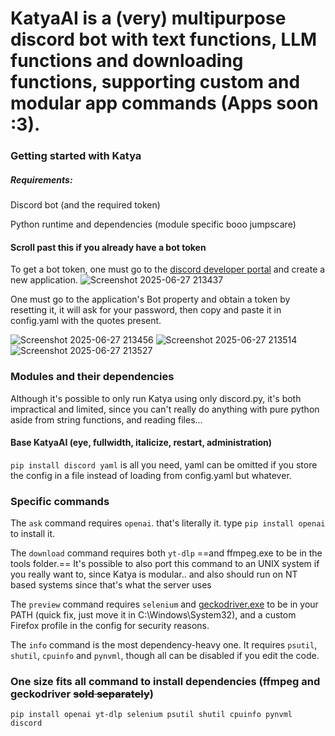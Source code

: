 # KatyaAI is a (very) multipurpose discord bot with text functions, LLM functions and downloading functions, supporting custom and modular app commands (Apps soon :3).

### Getting started with Katya

##### Requirements:

Discord bot (and the required token)

Python runtime and dependencies (module specific booo jumpscare)

#### Scroll past this if you already have a bot token

To get a bot token, one must go to the [discord developer portal](https://discord.com/developers/applications) and create a new application.
![Screenshot 2025-06-27 213437](https://github.com/user-attachments/assets/ccbc45b2-ed67-47f4-a5ef-786d4fa1aff2)

One must go to the application's Bot property and obtain a token by resetting it, it will ask for your password, then copy and paste it in config.yaml with the quotes present.

![Screenshot 2025-06-27 213456](https://github.com/user-attachments/assets/8c80e63f-bb92-4162-a341-d95feba137b3)
![Screenshot 2025-06-27 213514](https://github.com/user-attachments/assets/791c6526-d0ca-4af9-a81f-dbc56144c9cf)
![Screenshot 2025-06-27 213527](https://github.com/user-attachments/assets/31705d29-acc4-4764-b1aa-6b5e5a383243)
### Modules and their dependencies

Although it's possible to only run Katya using only discord.py, it's both impractical and limited, since you can't really do anything with pure python aside from string functions, and reading files...

#### Base KatyaAI (eye, fullwidth, italicize, restart, administration)

`pip install discord yaml` is all you need, yaml can be omitted if you store the config in a file instead of loading from config.yaml but whatever.

### Specific commands

The `ask` command requires `openai`. that's literally it. type `pip install openai` to install it. 

The `download` command requires both `yt-dlp` ==and ffmpeg.exe to be in the tools folder.== It's possible to also port this command to an UNIX system if you really want to, since Katya is modular.. and also should run on NT based systems since that's what the server uses

The `preview` command requires `selenium`  and [geckodriver.exe](https://github.com/mozilla/geckodriver/releases) to be in your PATH (quick fix, just move it in C:\Windows\System32), and a custom Firefox profile in the config for security reasons.

The `info` command is the most dependency-heavy one. It requires  `psutil`, `shutil`, `cpuinfo` and `pynvml`, though all can be disabled if you edit the code. 

### One size fits all command to install dependencies (ffmpeg and geckodriver ~~sold separately~~)

`pip install openai yt-dlp selenium psutil shutil cpuinfo pynvml discord` 

